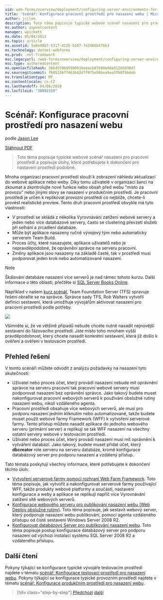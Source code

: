 ```yaml
---
uid: web-forms/overview/deployment/configuring-server-environments-for-web-deployment/scenario-configuring-a-staging-environment-for-web-deployment
title: 'Scénář: Konfigurace pracovní prostředí pro nasazení webu | Microsoft Docs'
author: jrjlee
description: Toto téma popisuje typické webové scénář nasazení pro pracovní prostředí a popisuje úlohy, které potřebujete k dokončení pro nastavení podobné env...
ms.author: aspnetcontent
manager: wpickett
ms.date: 05/04/2012
ms.topic: article
ms.assetid: 5a8e49b7-5317-4125-b107-7e2466b47bb3
ms.technology: dotnet-webforms
ms.prod: .net-framework
msc.legacyurl: /web-forms/overview/deployment/configuring-server-environments-for-web-deployment/scenario-configuring-a-staging-environment-for-web-deployment
msc.type: authoredcontent
ms.openlocfilehash: 3864559b0599091beeacb87e90e80a51285039df
ms.sourcegitcommit: f8852267f463b62d7f975e56bea9aa3f68fbbdeb
ms.translationtype: MT
ms.contentlocale: cs-CZ
ms.lasthandoff: 04/06/2018
ms.locfileid: "30892319"
---
```

<a name="scenario-configuring-a-staging-environment-for-web-deployment"></a>Scénář: Konfigurace pracovní prostředí pro nasazení webu
====================
podle [Jason Lee](https://github.com/jrjlee)

[Stáhnout PDF](https://msdnshared.blob.core.windows.net/media/MSDNBlogsFS/prod.evol.blogs.msdn.com/CommunityServer.Blogs.Components.WeblogFiles/00/00/00/63/56/8130.DeployingWebAppsInEnterpriseScenarios.pdf)

> Toto téma popisuje typické webové scénář nasazení pro pracovní prostředí a popisuje úlohy, které potřebujete k dokončení pro nastavení prostředí podobné.


Mnoha organizací pracovní prostředí slouží k zobrazení náhledu aktualizací do webové aplikace nebo weby. Díky tomu uživatelé v organizaci šanci na zkoumat a zkontrolujte nové funkce nebo obsah před webu "místo za provozu" nebo jinými slovy se nasazení v produkčním prostředí. Je pracovní prostředí je určen k replikovat provozní prostředí co nejblíže, chcete-li provést realistické preview. Tento druh pracovní prostředí obvykle má tyto vlastnosti:

- V prostředí se skládá z několika Vyrovnávání zatížení webové servery a jeden nebo více databázové servery, často se clustering převzetí služeb při selhání a zrcadlení databáze.
- Může být aplikace nasazeny ručně vývojový tým nebo automaticky serverem Team Build.
- Proces účty, které nasazujete, aplikace uživatelů nebo je nepravděpodobné, že oprávnění správce na serveru pracovní.
- Změny aplikace jsou nasazeny na základě časté, tak v prostředí musí podporovat jeden krok nebo automatizované nasazení.

> [!NOTE]
> Škálování databáze nasazení více serverů je nad rámec tohoto kurzu. Další informace o této oblasti, přečtěte si [SQL Server Books Online](https://technet.microsoft.com/library/ms130214.aspx).


Například v našem [kurz scénář](../deploying-web-applications-in-enterprise-scenarios/enterprise-web-deployment-scenario-overview.md), Team Foundation Server (TFS) spravuje řešení obraťte se na správce. Správce sady TFS, Rob Walters vytvořil definici sestavení, která umožňuje vývojářům aktivovat nasazení pro pracovní prostředí podle potřeby.

![](scenario-configuring-a-staging-environment-for-web-deployment/_static/image1.png)

Všimněte si, že ve většině případů nebude chcete nutně nasadit nejnovější sestavení do fázovacího prostředí. Jste místo toho mnohem vyšší pravděpodobnost, který chcete nasadit konkrétní sestavení, která již došlo k ověření a ověření v testovacím prostředí.

## <a name="solution-overview"></a>Přehled řešení

V tomto scénáři můžete odvodit z analýzu požadavky na nasazení tyto skutečnosti:

- Uživatel nebo proces účet, který provádí nasazení nebude mít oprávnění správce na serveru pracovní tak pracovní webové servery musí podporovat nasazení bez oprávnění správce. Jako takový budete muset nakonfigurovat pracovní webových serverů k používání obslužné rutiny nasazení webu, nikoli vzdáleného agenta.
- Pracovní prostředí obsahuje více webových serverů, ale musí pro podporu nasazení jedním kliknutím nebo automatizované, takže budete muset použít webové farmy Framework (WFF) k vytvoření serverové farmy. Tento přístup můžete nasadit aplikace do jednoho webového serveru (primární server) a replikují se tak WFF nasazení na všechny ostatní servery webové v testovacím prostředí.
- Uživatel nebo proces účet, který provádí nasazení musí mít oprávnění k vytváření databází. Jako takový, budete muset přidat účet, který **dbcreator** role serveru na serveru databáze, kromě konfigurace databázový server pro podporu nasazení a vzdálený přístup.

Tato témata poskytují všechny informace, které potřebujete k dokončení těchto úloh:

- [Vytvoření serverové farmy pomocí rozhraní Web Farm Framework](creating-a-server-farm-with-the-web-farm-framework.md). Toto téma popisuje, jak vytvořit a nakonfigurovat serverové farmy používající WFF, takže produkty webové platformy a součásti, nastavení konfigurace a weby a aplikace se replikují napříč více Vyrovnávání zatížení sítě webových serverů.
- [Konfigurace webového serveru pro publikování nasazení webu (Web Deploy obslužné rutiny)](configuring-a-web-server-for-web-deploy-publishing-web-deploy-handler.md). Toto téma popisuje, jak sestavit webový server, který podporuje nasazení webu publikování, pomocí agenta vzdáleného přístupu od čisté sestavení Windows Server 2008 R2.
- [Konfigurovat databázový Server pro publikování nasazení webu](configuring-a-database-server-for-web-deploy-publishing.md). Toto téma popisuje postup konfigurace databázový server pro podporu nasazení od výchozí instalaci systému SQL Server 2008 R2 a vzdáleného přístupu.

## <a name="further-reading"></a>Další čtení

Pokyny týkající se konfigurace typické vývojáře testovacím prostředí najdete v tématu [scénář: Konfigurace testovací prostředí pro nasazení webu](scenario-configuring-a-test-environment-for-web-deployment.md). Pokyny týkající se konfigurace typické provozním prostředí najdete v tématu [scénář: Konfigurace produkčním prostředí pro nasazení webu](scenario-configuring-a-production-environment-for-web-deployment.md).

> [!div class="step-by-step"]
> [Předchozí](scenario-configuring-a-test-environment-for-web-deployment.md)
> [další](scenario-configuring-a-production-environment-for-web-deployment.md)
